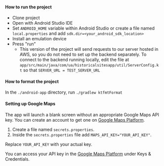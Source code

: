 #### How to run the project

-   Clone project
-   Open with Android Studio IDE
-   Set `ANDROID_HOME` variable within Android Studio or create a file named
    `local.properties` and add `sdk.dir=<your_android_sdk_location>`
-   Install an emulation device
-   Press "run"
    -   This version of the project will send requests to our server hosted in
        AWS, so you do not need to set up the backend separately. To connect to
        the backend running locally, edit the file at
        `app/src/main/java/com/ua/historicalsitesapp/util/ServerConfig.kt` so
        that `SERVER_URL = TEST_SERVER_URL`

#### How to format the project

In the `./android-app` directory, run `./gradlew ktfmtFormat`

#### Setting up Google Maps

The app will launch a blank screen without an appropriate Google Maps API key.
You can create an account to get one on
[Google Maps Platform](https://developers.google.com/maps).

1. Create a file named `secrets.properties`.
2. Inside the `secrets.properties` file add `MAPS_API_KEY="YOUR_API_KEY"`.

Replace `YOUR_API_KEY` with your actual key.

You can access your API key in the
[Google Maps Platform](https://developers.google.com/maps) under Keys &
Credentials.
